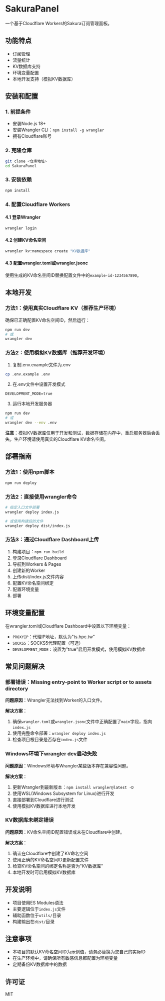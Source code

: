 # SakuraPanel

一个基于Cloudflare Workers的Sakura订阅管理面板。

## 功能特点
- 订阅管理
- 流量统计
- KV数据库支持
- 环境变量配置
- 本地开发支持（模拟KV数据库）

## 安装和配置

### 1. 前提条件
- 安装Node.js 18+ 
- 安装Wrangler CLI：`npm install -g wrangler`
- 拥有Cloudflare账号

### 2. 克隆仓库
```bash
git clone <仓库地址>
cd SakuraPanel
```

### 3. 安装依赖
```bash
npm install
```

### 4. 配置Cloudflare Workers

#### 4.1 登录Wrangler
```bash
wrangler login
```

#### 4.2 创建KV命名空间
```bash
wrangler kv:namespace create "KV数据库"
```

#### 4.3 配置wrangler.toml或wrangler.jsonc

使用生成的KV命名空间ID替换配置文件中的`example-id-1234567890`。

## 本地开发

### 方法1：使用真实Cloudflare KV（推荐生产环境）
确保已正确配置KV命名空间ID，然后运行：
```bash
npm run dev
# 或
wrangler dev
```

### 方法2：使用模拟KV数据库（推荐开发环境）
1. 复制.env.example文件为.env
```bash
cp .env.example .env
```

2. 在.env文件中设置开发模式
```
DEVELOPMENT_MODE=true
```

3. 运行本地开发服务器
```bash
npm run dev
# 或
wrangler dev --env .env
```

**注意**：模拟KV数据库仅用于开发和测试，数据存储在内存中，重启服务器后会丢失。生产环境请使用真实的Cloudflare KV命名空间。

## 部署指南

### 方法1：使用npm脚本
```bash
npm run deploy
```

### 方法2：直接使用wrangler命令
```bash
# 指定入口文件部署
wrangler deploy index.js

# 或使用构建后的文件
wrangler deploy dist/index.js
```

### 方法3：通过Cloudflare Dashboard上传
1. 构建项目：`npm run build`
2. 登录Cloudflare Dashboard
3. 导航到Workers & Pages
4. 创建新的Worker
5. 上传dist/index.js文件内容
6. 配置KV命名空间绑定
7. 配置环境变量
8. 部署

## 环境变量配置

在wrangler.toml或Cloudflare Dashboard中设置以下环境变量：

- `PROXYIP`：代理IP地址，默认为"ts.hpc.tw"
- `SOCKS5`：SOCKS5代理配置（可选）
- `DEVELOPMENT_MODE`：设置为"true"启用开发模式，使用模拟KV数据库

## 常见问题解决

### 部署错误：Missing entry-point to Worker script or to assets directory

**问题原因**：Wrangler无法找到Worker的入口文件。

**解决方案**：
1. 确保`wrangler.toml`或`wrangler.jsonc`文件中正确配置了`main`字段，指向`index.js`
2. 使用完整命令部署：`wrangler deploy index.js`
3. 检查项目根目录是否存在`index.js`文件

### Windows环境下wrangler dev启动失败

**问题原因**：Windows环境与Wrangler某些版本存在兼容性问题。

**解决方案**：
1. 更新Wrangler到最新版本：`npm install wrangler@latest -D`
2. 使用WSL(Windows Subsystem for Linux)进行开发
3. 直接部署到Cloudflare进行测试
4. 使用模拟KV数据库进行本地开发

### KV数据库未绑定错误

**问题原因**：KV命名空间ID配置错误或未在Cloudflare中创建。

**解决方案**：
1. 确认在Cloudflare中创建了KV命名空间
2. 使用正确的KV命名空间ID更新配置文件
3. 检查KV命名空间的绑定名称是否为"KV数据库"
4. 本地开发时可启用模拟KV数据库

## 开发说明

- 项目使用ES Modules语法
- 主要逻辑位于`index.js`文件
- 辅助函数位于`utils/`目录
- 构建输出在`dist/`目录

## 注意事项
- 本项目的默认KV命名空间ID为示例值，请务必替换为您自己的实际ID
- 在生产环境中，请确保所有敏感信息都配置为环境变量
- 定期备份KV数据库中的数据

## 许可证
MIT
